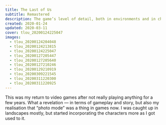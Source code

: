 ```yaml
---
title: The Last of Us
subtitle: Remastered
description: The game’s level of detail, both in environments and in characters, makes for a really rewarding photo&nbsp;mode.
created: 2020-01-24
updated: 2020-03-11
cover: tlou_20200124225047
images:
  - tlou_20200124204048
  - tlou_20200124213815
  - tlou_20200124225047
  - tlou_20200127205447
  - tlou_20200127205640
  - tlou_20200127210246
  - tlou_20200129210919
  - tlou_20200309221545
  - tlou_20200311220300
  - tlou_20200311220925
---
```


This was my return to video games after not really playing anything for a few years. What a revelation — in terms of gameplay and story, but also my realisation that <span class="pull-double"></span><span class="push-double">“</span>photo mode” was a thing in games now. I was caught up in landscapes mostly, but started incorporating the characters more as I got used to it. 
